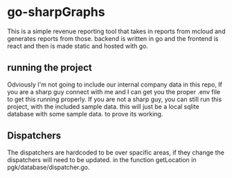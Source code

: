 # go-sharpGraphs

This is a simple revenue reporting tool that takes in reports from mcloud and generates reports from those. backend is written in go and the frontend is react and then is made static and hosted with go.

## running the project

Odviously I'm not going to include our internal company data in this repo, If you are a sharp guy connect with me and I can get you the proper .env file to get this running properly. If you are not a sharp guy, you can still run this project, with the included sample data. this will just be a local sqlite database with some sample data. to prove its working.
## Dispatchers

The dispatchers are hardcoded to be over spacific areas, if they change the dispatchers will need to be updated. in the function getLocation in pgk/database/dispatcher.go.




